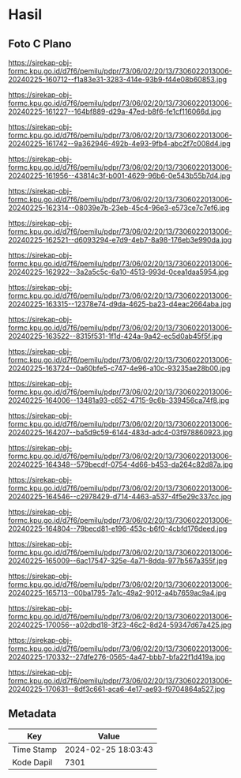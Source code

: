 # Hasil

## Foto C Plano

https://sirekap-obj-formc.kpu.go.id/d7f6/pemilu/pdpr/73/06/02/20/13/7306022013006-20240225-160712--f1a83e31-3283-414e-93b9-f44e08b60853.jpg

https://sirekap-obj-formc.kpu.go.id/d7f6/pemilu/pdpr/73/06/02/20/13/7306022013006-20240225-161227--164bf889-d29a-47ed-b8f6-fe1cf116066d.jpg

https://sirekap-obj-formc.kpu.go.id/d7f6/pemilu/pdpr/73/06/02/20/13/7306022013006-20240225-161742--9a362946-492b-4e93-9fb4-abc2f7c008d4.jpg

https://sirekap-obj-formc.kpu.go.id/d7f6/pemilu/pdpr/73/06/02/20/13/7306022013006-20240225-161956--43814c3f-b001-4629-96b6-0e543b55b7d4.jpg

https://sirekap-obj-formc.kpu.go.id/d7f6/pemilu/pdpr/73/06/02/20/13/7306022013006-20240225-162314--08039e7b-23eb-45c4-96e3-e573ce7c7ef6.jpg

https://sirekap-obj-formc.kpu.go.id/d7f6/pemilu/pdpr/73/06/02/20/13/7306022013006-20240225-162521--d6093294-e7d9-4eb7-8a98-176eb3e990da.jpg

https://sirekap-obj-formc.kpu.go.id/d7f6/pemilu/pdpr/73/06/02/20/13/7306022013006-20240225-162922--3a2a5c5c-6a10-4513-993d-0cea1daa5954.jpg

https://sirekap-obj-formc.kpu.go.id/d7f6/pemilu/pdpr/73/06/02/20/13/7306022013006-20240225-163315--12378e74-d9da-4625-ba23-d4eac2664aba.jpg

https://sirekap-obj-formc.kpu.go.id/d7f6/pemilu/pdpr/73/06/02/20/13/7306022013006-20240225-163522--8315f531-1f1d-424a-9a42-ec5d0ab45f5f.jpg

https://sirekap-obj-formc.kpu.go.id/d7f6/pemilu/pdpr/73/06/02/20/13/7306022013006-20240225-163724--0a60bfe5-c747-4e96-a10c-93235ae28b00.jpg

https://sirekap-obj-formc.kpu.go.id/d7f6/pemilu/pdpr/73/06/02/20/13/7306022013006-20240225-164006--13481a93-c652-4715-9c6b-339456ca74f8.jpg

https://sirekap-obj-formc.kpu.go.id/d7f6/pemilu/pdpr/73/06/02/20/13/7306022013006-20240225-164207--ba5d9c59-6144-483d-adc4-03f978860923.jpg

https://sirekap-obj-formc.kpu.go.id/d7f6/pemilu/pdpr/73/06/02/20/13/7306022013006-20240225-164348--579becdf-0754-4d66-b453-da264c82d87a.jpg

https://sirekap-obj-formc.kpu.go.id/d7f6/pemilu/pdpr/73/06/02/20/13/7306022013006-20240225-164546--c2978429-d714-4463-a537-4f5e29c337cc.jpg

https://sirekap-obj-formc.kpu.go.id/d7f6/pemilu/pdpr/73/06/02/20/13/7306022013006-20240225-164804--79becd81-e196-453c-b6f0-4cbfd176deed.jpg

https://sirekap-obj-formc.kpu.go.id/d7f6/pemilu/pdpr/73/06/02/20/13/7306022013006-20240225-165009--6ac17547-325e-4a71-8dda-977b567a355f.jpg

https://sirekap-obj-formc.kpu.go.id/d7f6/pemilu/pdpr/73/06/02/20/13/7306022013006-20240225-165713--00ba1795-7a1c-49a2-9012-a4b7659ac9a4.jpg

https://sirekap-obj-formc.kpu.go.id/d7f6/pemilu/pdpr/73/06/02/20/13/7306022013006-20240225-170056--a02dbd18-3f23-46c2-8d24-59347d67a425.jpg

https://sirekap-obj-formc.kpu.go.id/d7f6/pemilu/pdpr/73/06/02/20/13/7306022013006-20240225-170332--27dfe276-0565-4a47-bbb7-bfa22f1d419a.jpg

https://sirekap-obj-formc.kpu.go.id/d7f6/pemilu/pdpr/73/06/02/20/13/7306022013006-20240225-170631--8df3c661-aca6-4e17-ae93-f9704864a527.jpg


## Metadata

| Key        | Value               |
| ---------- | ------------------- |
| Time Stamp | 2024-02-25 18:03:43 |
| Kode Dapil | 7301                |



